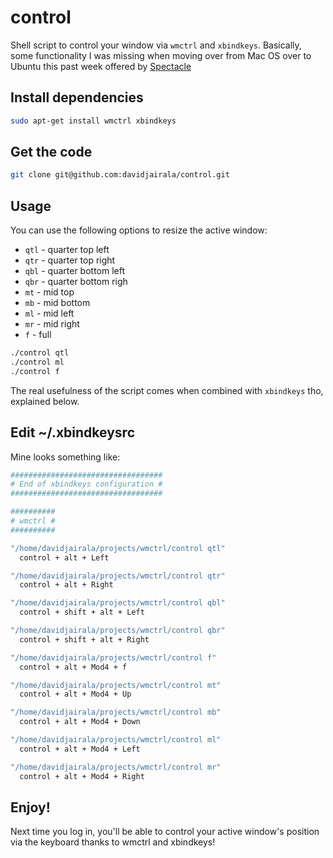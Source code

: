 # control

Shell script to control your window via `wmctrl` and `xbindkeys`.
Basically, some functionality I was missing when moving over from Mac
OS over to Ubuntu this past week offered by [Spectacle](http://spectacleapp.com/)

## Install dependencies

```bash
sudo apt-get install wmctrl xbindkeys
```

## Get the code

```bash
git clone git@github.com:davidjairala/control.git
```

## Usage

You can use the following options to resize the active window:

* `qtl` - quarter top left
* `qtr` - quarter top right
* `qbl` - quarter bottom left
* `qbr` - quarter bottom righ
* `mt` - mid top
* `mb` - mid bottom
* `ml` - mid left
* `mr` - mid right
* `f` - full

```bash
./control qtl
./control ml
./control f
```

The real usefulness of the script comes when combined with `xbindkeys`
tho, explained below.

## Edit ~/.xbindkeysrc

Mine looks something like:

```bash
##################################
# End of xbindkeys configuration #
##################################

##########
# wmctrl #
##########

"/home/davidjairala/projects/wmctrl/control qtl"
  control + alt + Left

"/home/davidjairala/projects/wmctrl/control qtr"
  control + alt + Right

"/home/davidjairala/projects/wmctrl/control qbl"
  control + shift + alt + Left

"/home/davidjairala/projects/wmctrl/control qbr"
  control + shift + alt + Right

"/home/davidjairala/projects/wmctrl/control f"
  control + alt + Mod4 + f

"/home/davidjairala/projects/wmctrl/control mt"
  control + alt + Mod4 + Up

"/home/davidjairala/projects/wmctrl/control mb"
  control + alt + Mod4 + Down

"/home/davidjairala/projects/wmctrl/control ml"
  control + alt + Mod4 + Left

"/home/davidjairala/projects/wmctrl/control mr"
  control + alt + Mod4 + Right

```

## Enjoy!

Next time you log in, you'll be able to control your active window's
position via the keyboard thanks to wmctrl and xbindkeys!

